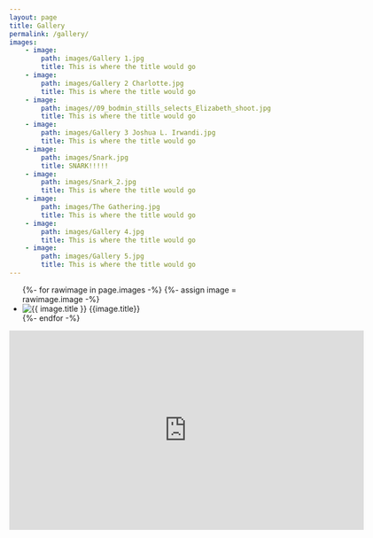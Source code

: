 ```yaml
---
layout: page
title: Gallery
permalink: /gallery/
images:
    - image:
        path: images/Gallery 1.jpg
        title: This is where the title would go
    - image: 
        path: images/Gallery 2 Charlotte.jpg
        title: This is where the title would go
    - image: 
        path: images//09_bodmin_stills_selects_Elizabeth_shoot.jpg
        title: This is where the title would go
    - image: 
        path: images/Gallery 3 Joshua L. Irwandi.jpg
        title: This is where the title would go
    - image: 
        path: images/Snark.jpg
        title: SNARK!!!!!
    - image: 
        path: images/Snark_2.jpg
        title: This is where the title would go
    - image: 
        path: images/The Gathering.jpg
        title: This is where the title would go
    - image: 
        path: images/Gallery 4.jpg
        title: This is where the title would go
    - image: 
        path: images/Gallery 5.jpg
        title: This is where the title would go
---
```


<ul class="gallery">
    {%- for rawimage in page.images -%}
    {%- assign image = rawimage.image -%}
    <li>
        <img src="{{ site.url }}/{{ image.path }}" alt="{{ image.title }}" onclick="overlayImage(this)"/>
        <span>{{image.title}}</span>
    </li>
    {%- endfor -%}
</ul>

<div class="youtube-embed">
    <iframe src="https://player.vimeo.com/video/391805494?" width="640" height="360" frameborder="0" allow="autoplay; fullscreen" allowfullscreen="" id="yui_3_17_2_1_1608744716903_103"></iframe>
</div>

<div class="gallery-overlay">
    <div class="gallery-image-container">
        <a href="javascript:void(0);" class="close-button" onclick="closeOverlay()">
            <span></span>
            <span></span>
            <span></span>
        </a>
        <img id="gallery-image"/>
        <a href="javascript:void(0);" class="prev-button" onclick="galleryPrev()">
            <span></span>
            <span></span>
            <span></span>
        </a>
        <a href="javascript:void(0);" class="next-button" onclick="galleryNext()">
            <span></span>
            <span></span>
            <span></span>
        </a>
    </div>
</div>